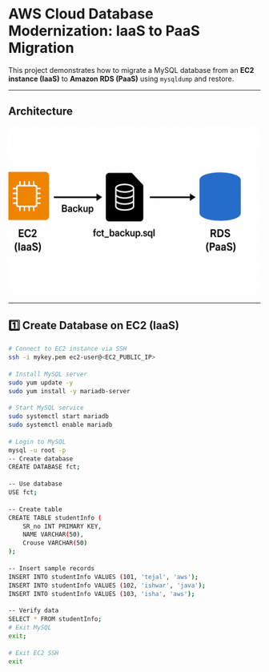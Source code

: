 # AWS Cloud Database Modernization: IaaS to PaaS Migration

This project demonstrates how to migrate a MySQL database from an **EC2 instance (IaaS)** to **Amazon RDS (PaaS)** using `mysqldump` and restore.

---

## **Architecture**
![Architecture Diagram](images/architecture_diagram.png)

---

## **1️⃣ Create Database on EC2 (IaaS)**

```bash
# Connect to EC2 instance via SSH
ssh -i mykey.pem ec2-user@<EC2_PUBLIC_IP>

# Install MySQL server
sudo yum update -y
sudo yum install -y mariadb-server

# Start MySQL service
sudo systemctl start mariadb
sudo systemctl enable mariadb

# Login to MySQL
mysql -u root -p
-- Create database
CREATE DATABASE fct;

-- Use database
USE fct;

-- Create table
CREATE TABLE studentInfo (
    SR_no INT PRIMARY KEY,
    NAME VARCHAR(50),
    Crouse VARCHAR(50)
);

-- Insert sample records
INSERT INTO studentInfo VALUES (101, 'tejal', 'aws');
INSERT INTO studentInfo VALUES (102, 'ishwar', 'java');
INSERT INTO studentInfo VALUES (103, 'isha', 'aws');

-- Verify data
SELECT * FROM studentInfo;
# Exit MySQL
exit;

# Exit EC2 SSH
exit
